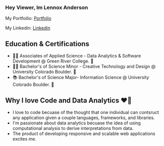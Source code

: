 ### Hey Viewer, Im Lennox Anderson 

My Portfoilio: [Portfolio]

My Linkedin:   [Linkedin]

## Education & Certifications
- 🧑‍💻 Associates of Applied Science - Data Analytics & Software Development @ Green River College. 🐊
- 🧑‍🎨 Bachelor's of Science Minor - Creative Technology and Design @ University Colorado Boulder. 🦬
- 📚 Bachelor's of Science Major- Information Science @ University Colorado Boulder. 🦬

## Why I love Code and Data Analytics ❤️👾
- I love to code becuase of the thought that one individual can contsruct any application given a couple languages, frameworks, and libraries.
- I'm passionate about data analytics becuase the idea of using computational analysis to derive interpretations from data.
- The product of developing responsive and scalable web applications excites me.  

[Portfolio]: https://lennoxanderson.com/portfolio
[Linkedin]: https://www.linkedin.com/in/lennox-a/
